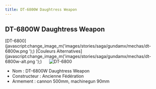 ```yaml
---
title: DT-6800W Daughtress Weapon
---
```


DT-6800W Daughtress Weapon
--------------------------

[DT-6800](javascript:change_image_m('images/stories/saga/gundamx/mechas/dt-6800w.png
');) [Couleurs Alternatives](javascript:change_image_m('images/stories/saga/gundamx/mechas/dt-6800w-alt.png
');)      ![
DT-6800](/images/stories/saga/gundamx/mechas/dt-6800w.png
)    
- Nom : DT-6800W Daughtress Weapon   
- Constructeur : Ancienne Fédération  
- Armement : cannon 500mm, machinegun 90mm

